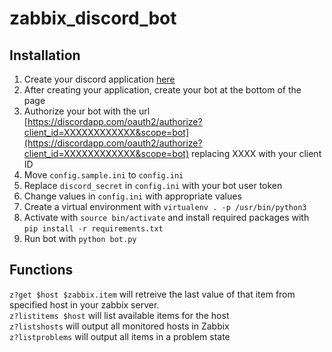 zabbix\_discord\_bot
====================

Installation
--------------------
1. Create your discord application [here](https://discordapp.com/developers/applications/me)
2. After creating your application, create your bot at the bottom of the page
3. Authorize your bot with the url [https://discordapp.com/oauth2/authorize?client_id=XXXXXXXXXXXX&scope=bot](https://discordapp.com/oauth2/authorize?client_id=XXXXXXXXXXXX&scope=bot) replacing XXXX with your client ID
4. Move `config.sample.ini` to `config.ini`
5. Replace `discord_secret` in `config.ini` with your bot user token 
5. Change values in `config.ini` with appropriate values
6. Create a virtual environment with `virtualenv . -p /usr/bin/python3`
7. Activate with `source bin/activate` and install required packages with `pip install -r requirements.txt`
8. Run bot with `python bot.py`

Functions
--------------------

`z?get $host $zabbix.item` will retreive the last value of that item from specified host in your zabbix server.<br>
`z?listitems $host` will list available items for the host<br>
`z?listshosts` will output all monitored hosts in Zabbix<br>
`z?listproblems` will output all items in a problem state<br>
